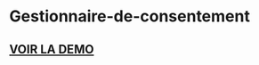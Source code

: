 # Gestionnaire-de-consentement

## [VOIR LA DEMO](https://ricou12.github.io/Gestionnaire-de-consentement/)

